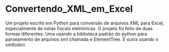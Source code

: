 # Convertendo_XML_em_Excel
Um projeto escrito em Python para conversão de arquivos XML para Excel, especialmente de notas fiscais eletrônicas. O projeto foi feito de duas formas diferentes: Uma usando a biblioteca padrão do python para parseamento de arquivos xml chamada e ElementTree. E outra usando o xmltodict
